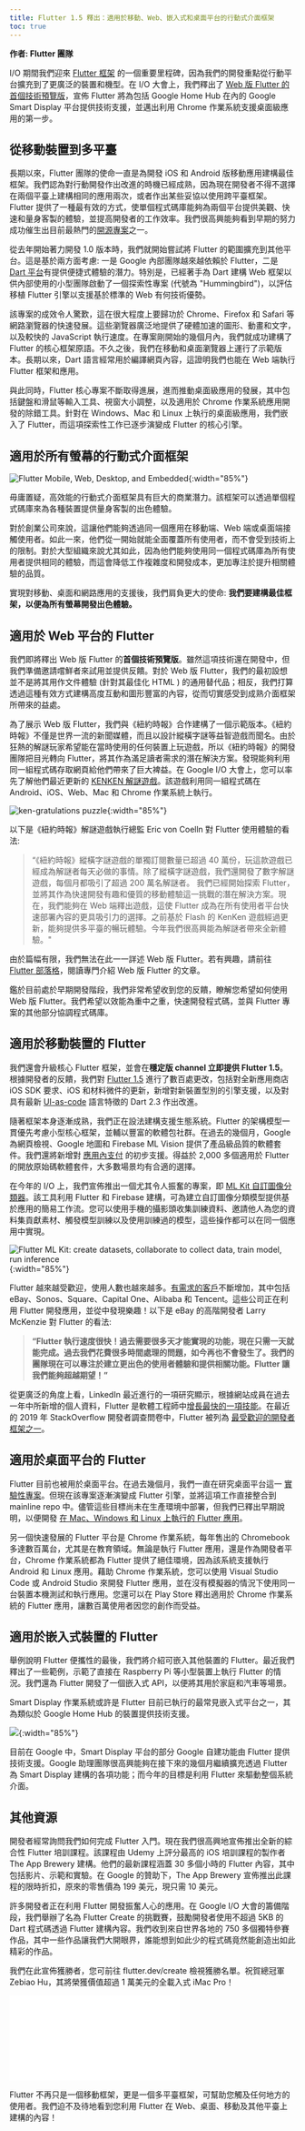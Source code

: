 ```yaml
---
title: Flutter 1.5 釋出：適用於移動、Web、嵌入式和桌面平台的行動式介面框架
toc: true
---
```


**作者: Flutter 團隊**

I/O 期間我們迎來 [Flutter 框架](https://flutter.dev/) 的一個重要里程碑，因為我們的開發重點從行動平台擴充到了更廣泛的裝置和機型。在 I/O 大會上，我們釋出了 [Web 版 Flutter 的首個技術預覽版](https://flutter.dev/web)，宣佈 Flutter 將為包括 Google Home Hub 在內的 Google Smart Display 平台提供技術支援，並邁出利用 Chrome 作業系統支援桌面級應用的第一步。

## 從移動裝置到多平臺

長期以來，Flutter 團隊的使命一直是為開發 iOS 和 Android 版移動應用建構最佳框架。我們認為對行動開發作出改進的時機已經成熟，因為現在開發者不得不選擇在兩個平臺上建構相同的應用兩次，或者作出某些妥協以使用跨平臺框架。Flutter 提供了一種最有效的方式，使單個程式碼庫能夠為兩個平台提供美觀、快速和量身客製的體驗，並提高開發者的工作效率。我們很高興能夠看到早期的努力成功催生出目前最熱門的[開源專案](https://github.com/flutter/flutter)之一。

從去年開始著力開發 1.0 版本時，我們就開始嘗試將 Flutter 的範圍擴充到其他平台。這是基於兩方面考慮: 一是 Google 內部團隊越來越依賴於 Flutter，二是 [Dart 平台](https://dart.dev)有提供便捷式體驗的潛力。特別是，已經著手為 Dart 建構 Web 框架以供內部使用的小型團隊啟動了一個探索性專案 (代號為 "Hummingbird")，以評估移植 Flutter 引擎以支援基於標準的 Web 有何技術優勢。

該專案的成效令人驚歎，這在很大程度上要歸功於 Chrome、Firefox 和 Safari 等網路瀏覽器的快速發展。這些瀏覽器廣泛地提供了硬體加速的圖形、動畫和文字，以及較快的 JavaScript 執行速度。在專案剛開始的幾個月內，我們就成功建構了 Flutter 的核心框架原語。不久之後，我們在移動和桌面瀏覽器上運行了示範版本。長期以來，Dart 語言經常用於編譯網頁內容，這證明我們也能在 Web 端執行 Flutter 框架和應用。

與此同時，Flutter 核心專案不斷取得進展，進而推動桌面級應用的發展，其中包括鍵盤和滑鼠等輸入工具、視窗大小調整，以及適用於 Chrome 作業系統應用開發的除錯工具。針對在 Windows、Mac 和 Linux 上執行的桌面級應用，我們嵌入了 Flutter，而這項探索性工作已逐步演變成 Flutter 的核心引擎。

## 適用於所有螢幕的行動式介面框架

![Flutter Mobile, Web, Desktop, and Embedded](https://files.flutter-io.cn/posts/flutter-cn/2019/flutter-1dot5-release/flutter-platforms.png){:width="85%"}

毋庸置疑，高效能的行動式介面框架具有巨大的商業潛力。該框架可以透過單個程式碼庫來為各種裝置提供量身客製的出色體驗。

對於創業公司來說，這讓他們能夠透過同一個應用在移動端、Web 端或桌面端接觸使用者。如此一來，他們從一開始就能全面覆蓋所有使用者，而不會受到技術上的限制。對於大型組織來說尤其如此，因為他們能夠使用同一個程式碼庫為所有使用者提供相同的體驗，而這會降低工作複雜度和開發成本，更加專注於提升相關體驗的品質。

實現對移動、桌面和網路應用的支援後，我們肩負更大的使命: **我們要建構最佳框架，以便為所有螢幕開發出色體驗。**

## 適用於 Web 平台的 Flutter

我們即將釋出 Web 版 Flutter 的**首個技術預覽版**。雖然這項技術還在開發中，但我們準備邀請嚐鮮者來試用並提供反饋。對於 Web 版 Flutter，我們的最初設想並不是將其用作文件體驗 (針對其最佳化 HTML ) 的通用替代品；相反，我們打算透過這種有效方式建構高度互動和圖形豐富的內容，從而切實感受到成熟介面框架所帶來的益處。

為了展示 Web 版 Flutter，我們與《紐約時報》合作建構了一個示範版本。《紐約時報》不僅是世界一流的新聞媒體，而且以設計縱橫字謎等益智遊戲而聞名。由於狂熱的解謎玩家希望能在當時使用的任何裝置上玩遊戲，所以《紐約時報》的開發團隊把目光轉向 Flutter，將其作為滿足讀者需求的潛在解決方案。發現能夠利用同一組程式碼存取網頁給他們帶來了巨大裨益。在 Google I/O 大會上，您可以率先了解他們最近更新的 [KENKEN 解謎遊戲](https://www.nytimes.com/games/prototype/kenken)。該遊戲利用同一組程式碼在 Android、iOS、Web、Mac 和 Chrome 作業系統上執行。

![ken-gratulations puzzle](https://files.flutter-io.cn/posts/flutter-cn/2019/flutter-1dot5-release/nyt-game.gif){:width="85%"}

以下是《紐約時報》解謎遊戲執行總監 Eric von Coelln 對 Flutter 使用體驗的看法:

> “《紐約時報》縱橫字謎遊戲的單獨訂閱數量已超過 40 萬份，玩這款遊戲已經成為解謎者每天必做的事情。除了縱橫字謎遊戲，我們還開發了數字解謎遊戲，每個月都吸引了超過 200 萬名解謎者。 
> 我們已經開始探索 Flutter，並將其作為快速開發有趣和優質的移動體驗這一挑戰的潛在解決方案。現在，我們能夠在 Web 端釋出遊戲，這使 Flutter 成為在所有使用者平台快速部署內容的更具吸引力的選擇。之前基於 Flash 的 KenKen 遊戲經過更新，能夠提供多平臺的暢玩體驗。今年我們很高興能為解謎者帶來全新體驗。"

由於篇幅有限，我們無法在此一一詳述 Web 版 Flutter。若有興趣，請前往 [Flutter 部落格](https://medium.com/flutter-io/bringing-flutter-to-the-web-904de05f0df0)，閱讀專門介紹 Web 版 Flutter 的文章。

鑑於目前處於早期開發階段，我們非常希望收到您的反饋，瞭解您希望如何使用 Web 版 Flutter。我們希望以效能為重中之重，快速開發程式碼，並與 Flutter 專案的其他部分協調程式碼庫。

## 適用於移動裝置的 Flutter

我們還會升級核心 Flutter 框架，並會在**穩定版 channel 立即提供 Flutter 1.5**。根據開發者的反饋，我們對 [Flutter 1.5](https://medium.com/flutter-io/announcing-flutter-1-5-6e5d7e35b75f) 進行了數百處更改，包括對全新應用商店 iOS SDK 要求、iOS 和材料微件的更新，新增對新裝置型別的引擎支援，以及對具有最新 [UI-as-code](https://medium.com/dartlang/making-dart-a-better-language-for-ui-f1ccaf9f546c) 語言特徵的 Dart 2.3 作出改進。 

隨著框架本身逐漸成熟，我們正在設法建構支援生態系統。Flutter 的架構模型一貫優先考慮小型核心框架，並輔以豐富的軟體包社群。在過去的幾個月，Google 為網頁檢視、Google 地圖和 Firebase ML Vision 提供了產品級品質的軟體套件。我們還將新增對 [應用內支付](https://pub.dev/packages/in_app_purchase) 的初步支援。得益於 2,000 多個適用於 Flutter 的開放原始碼軟體套件，大多數場景均有合適的選擇。 

在今年的 I/O 上，我們宣佈推出一個尤其令人振奮的專案，即 [ML Kit 自訂圖像分類器](http://github.com/firebase/mlkit-custom-image-classifier)。該工具利用 Flutter 和 Firebase 建構，可為建立自訂圖像分類模型提供基於應用的簡易工作流。您可以使用手機的攝影頭收集訓練資料、邀請他人為您的資料集貢獻素材、觸發模型訓練以及使用訓練過的模型，這些操作都可以在同一個應用中實現。

![Flutter ML Kit: create datasets, collaborate to collect data, train model, run inference](https://files.flutter-io.cn/posts/flutter-cn/2019/flutter-1dot5-release/flutter-mlkit.png){:width="85%"}

Flutter 越來越受歡迎，使用人數也越來越多。[有需求的客戶](https://flutter.dev/showcase)不斷增加，其中包括 eBay、Sonos、Square、Capital One、Alibaba 和 Tencent。這些公司正在利用 Flutter 開發應用，並從中發現樂趣！以下是 eBay 的高階開發者 Larry McKenzie 對 Flutter 的看法:

> **“Flutter 執行速度很快！過去需要很多天才能實現的功能，現在只需一天就能完成。過去我們花費很多時間處理的問題，如今再也不會發生了。我們的團隊現在可以專注於建立更出色的使用者體驗和提供相關功能。Flutter 讓我們能夠超越期望！”**

從更廣泛的角度上看，LinkedIn 最近進行的一項研究顯示，根據網站成員在過去一年中所新增的個人資料，Flutter 是軟體工程師中[增長最快的一項技能](https://learning.linkedin.com/blog/tech-tips/the-fastest-growing-skills-among-software-engineers--and-how-to-)。在最近的 2019 年 StackOverflow 開發者調查問卷中，Flutter 被列為 [最受歡迎的開發者框架之一](https://insights.stackoverflow.com/survey/2019#technology-_-most-loved-dreaded-and-wanted-other-frameworks-libraries-and-tools)。

## 適用於桌面平台的 Flutter

Flutter 目前也被用於桌面平台。在過去幾個月，我們一直在研究桌面平台這一 [實驗性專案](https://github.com/google/flutter-desktop-embedding)。但現在該專案逐漸演變成 Flutter 引擎，並將這項工作直接整合到 mainline repo 中。儘管這些目標尚未在生產環境中部署，但我們已釋出早期說明，以便開發 [在 Mac、Windows 和 Linux 上執行的 Flutter 應用](https://github.com/flutter/flutter/wiki/Desktop-shells)。

另一個快速發展的 Flutter 平台是 Chrome 作業系統，每年售出的 Chromebook 多達數百萬台，尤其是在教育領域。無論是執行 Flutter 應用，還是作為開發者平台，Chrome 作業系統都為 Flutter 提供了絕佳環境，因為該系統支援執行 Android 和 Linux 應用。藉助 Chrome 作業系統，您可以使用 Visual Studio Code 或 Android Studio 來開發 Flutter 應用，並在沒有模擬器的情況下使用同一台裝置本機測試和執行應用。您還可以在 Play Store 釋出適用於 Chrome 作業系統的 Flutter 應用，讓數百萬使用者因您的創作而受益。

## 適用於嵌入式裝置的 Flutter

舉例說明 Flutter 便攜性的最後，我們將介紹可嵌入其他裝置的 Flutter。最近我們釋出了一些範例，示範了直接在 Raspberry Pi 等小型裝置上執行 Flutter 的情況。我們還為 Flutter 開發了一個嵌入式 API，以便將其用於家庭和汽車等場景。

Smart Display 作業系統或許是 Flutter 目前已執行的最常見嵌入式平台之一，其為類似於 Google Home Hub 的裝置提供技術支援。

![](https://files.flutter-io.cn/posts/flutter-cn/2019/flutter-1dot5-release/flutter-google-home-hub.png){:width="85%"}

目前在 Google 中，Smart Display 平台的部分 Google 自建功能由 Flutter 提供技術支援。Google 助理團隊很高興能夠在接下來的幾個月繼續擴充透過 Flutter 為 Smart Display 建構的各項功能；而今年的目標是利用 Flutter 來驅動整個系統介面。

## 其他資源

開發者經常詢問我們如何完成 Flutter 入門。現在我們很高興地宣佈推出全新的綜合性 Flutter 培訓課程。該課程由 Udemy 上評分最高的 iOS 培訓課程的製作者 The App Brewery 建構。他們的最新課程涵蓋 30 多個小時的 Flutter 內容，其中包括影片、示範和實驗。在 Google 的贊助下，The App Brewery 宣佈推出此課程的限時折扣，原來的零售價為 199 美元，現只需 10 美元。

許多開發者正在利用 Flutter 開發振奮人心的應用。在 Google I/O 大會的籌備階段，我們舉辦了名為 Flutter Create 的挑戰賽，鼓勵開發者使用不超過 5KB 的 Dart 程式碼透過 Flutter 建構內容。我們收到來自世界各地的 750 多個獨特參賽作品，其中一些作品讓我們大開眼界，誰能想到如此少的程式碼竟然能創造出如此精彩的作品。

我們在此宣佈獲勝者，您可前往 flutter.dev/create 檢視獲勝名單。祝賀總冠軍 Zebiao Hu，其將榮獲價值超過 1 萬美元的全載入式 iMac Pro！

<iframe src="//player.bilibili.com/player.html?aid=52416421&page=1&autoplay=false" scrolling="no" border="0" frameborder="no" framespacing="0" allow="accelerometer; autoplay; encrypted-media; gyroscope; picture-in-picture" allowfullscreen=""></iframe>

Flutter 不再只是一個移動框架，更是一個多平臺框架，可幫助您觸及任何地方的使用者。我們迫不及待地看到您利用 Flutter 在 Web、桌面、移動及其他平臺上建構的內容！
